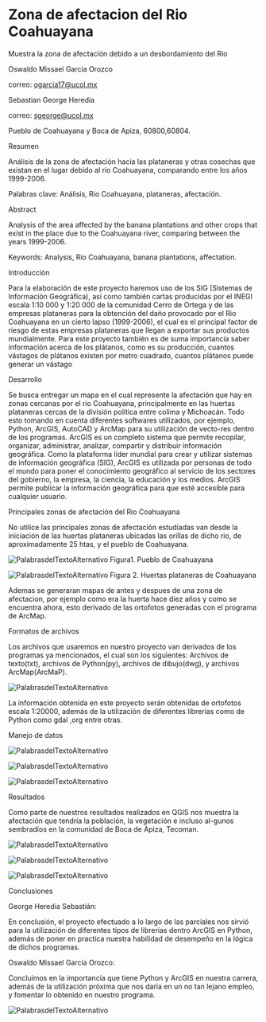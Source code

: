 # Zona de afectacion del Rio Coahuayana
Muestra la zona de afectación debido a un desbordamiento del Rio

Oswaldo Missael Garcia Orozco

  correo: ogarcia17@ucol.mx
  
Sebastian George Heredia

  correo: sgeorge@ucol.mx
  
Pueblo de Coahuayana y Boca de Apiza, 60800,60804.

Resumen

Análisis de la zona de afectación hacia las plataneras y otras cosechas que existan en el lugar debido al rio Coahuayana, comparando entre los años 1999-2006.

Palabras clave: Análisis, Rio Coahuayana, plataneras, afectación. 

Abstract

Analysis of the area affected by the banana plantations and other crops that exist in the place due to the Coahuayana river, comparing between the years 1999-2006.

Keywords: Analysis, Rio Coahuayana, banana plantations, affectation.

Introducción

Para la elaboración de este proyecto haremos uso de los SIG (Sistemas de Información Geográfica), así como también cartas producidas por el INEGI escala 1:10 000 y 1:20 000 de la comunidad Cerro de Ortega y de las empresas plataneras para la obtención del daño provocado por el Rio Coahuayana en un cierto lapso (1999-2006), el cual es el principal factor de riesgo de estas empresas plataneras que llegan a exportar sus productos mundialmente.
Para este proyecto también es de suma importancia saber información acerca de los plátanos, como es su producción, cuantos vástagos de plátanos existen por metro cuadrado, cuantos plátanos puede generar un vástago

Desarrollo

Se busca entregar un mapa en el cual represente la afectación que hay en zonas cercanas por el rio Coahuayana, principalmente en las huertas plataneras cercas de la división política entre colima y Michoacán.
Todo esto tomando en cuenta diferentes softwares utilizados, por ejemplo, Python, ArcGIS, AutoCAD y ArcMap para su utilización de vecto-res dentro de los programas.
ArcGIS es un completo sistema que permite recopilar, organizar, administrar, analizar, compartir y distribuir información geográfica. Como la plataforma líder mundial para crear y utilizar sistemas de información geográfica (SIG), ArcGIS es utilizada por personas de todo el mundo para poner el conocimiento geográfico al servicio de los sectores del gobierno, la empresa, la ciencia, la educación y los medios. ArcGIS permite publicar la información geográfica para que esté accesible para cualquier usuario. 

  Principales zonas de afectación del Rio Coahuayana
  
No utilice las principales zonas de afectación estudiadas van desde la iniciación de las huertas plataneras ubicadas las orillas de dicho rio, de aproximadamente 25 htas, y el pueblo de Coahuayana.

![PalabrasdelTextoAlternativo](https://github.com/ogarcia1704/Zona-de-afectacion-del-Rio-Coahuayana/blob/master/Imagenes/1.jpg)
Figura1. Pueblo de Coahuayana

![PalabrasdelTextoAlternativo](https://github.com/ogarcia1704/Zona-de-afectacion-del-Rio-Coahuayana/blob/master/Imagenes/2.jpg)
Figura 2. Huertas plataneras de Coahuayana

Ademas se generaran mapas de antes y despues de una zona de afectacion, por ejemplo como era la huerta hace diez años y como se encuentra ahora, esto derivado de las ortofotos generadas con el programa de ArcMap.

Formatos de archivos

Los archivos que usaremos en nuestro proyecto van derivados de los programas ya mencionados, el cual son los siguientes:
Archivos de texto(txt), archivos de Python(py), archivos de dibujo(dwg), y archivos ArcMap(ArcMaP).

![PalabrasdelTextoAlternativo](https://github.com/ogarcia1704/Zona-de-afectacion-del-Rio-Coahuayana/blob/master/Imagenes/3.jpg)

La información obtenida en este proyecto serán obtenidas de ortofotos escala 1:20000, además de la utilización de diferentes librerías como de Python como gdal ,org entre otras.

Manejo de datos

![PalabrasdelTextoAlternativo](https://github.com/ogarcia1704/Zona-de-afectacion-del-Rio-Coahuayana/blob/master/Imagenes/4.jpg)

![PalabrasdelTextoAlternativo](https://github.com/ogarcia1704/Zona-de-afectacion-del-Rio-Coahuayana/blob/master/Imagenes/5.jpg)

![PalabrasdelTextoAlternativo](https://github.com/ogarcia1704/Zona-de-afectacion-del-Rio-Coahuayana/blob/master/Imagenes/6.jpg)

Resultados

Como parte de nuestros resultados realizados en QGIS nos muestra la afectación que tendría la población, la vegetación e incluso al-gunos sembradíos en la comunidad de Boca de Apiza, Tecoman. 

![PalabrasdelTextoAlternativo](https://github.com/ogarcia1704/Zona-de-afectacion-del-Rio-Coahuayana/blob/master/Imagenes/4.jpg)

![PalabrasdelTextoAlternativo](https://github.com/ogarcia1704/Zona-de-afectacion-del-Rio-Coahuayana/blob/master/Imagenes/5.jpg)

![PalabrasdelTextoAlternativo](https://github.com/ogarcia1704/Zona-de-afectacion-del-Rio-Coahuayana/blob/master/Imagenes/6.jpg)

Conclusiones

George Heredia Sebastián:

En conclusión, el proyecto efectuado a lo largo de las parciales nos sirvió para la utilización de diferentes tipos de librerías dentro ArcGIS en Python, además de poner en practica nuestra habilidad de desempeño en la lógica de dichos programas.

Oswaldo Missael García Orozco:

Concluimos en la importancia que tiene Python y ArcGIS en nuestra carrera, además de la utilización próxima que nos daría en un no tan lejano empleo, y fomentar lo obtenido en nuestro programa.


![PalabrasdelTextoAlternativo](https://github.com/ogarcia1704/Zona-de-afectacion-del-Rio-Coahuayana/blob/master/Imagenes/Rio%20Coahuayana.jpg)


